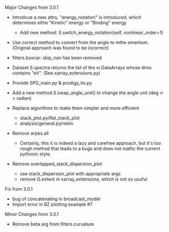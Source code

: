 Major Changes from 3.0.1

- Introdcue a new attrs, "energy_notation" is introduced, which determines eithe "Kinetic" energy or "Binding" energy
  - Add new method: S.switch_energy_notation(self, nonlinear_order=1)
- Use correct method to convert from the angle to mthe omentum. (Original approach was found to be incorrect)
- filters.boxcar: skip_nan has been removed
- Dataset.S.spectra returns the list of the xr.DataArrays whose dims contains "eV". (See xarray_extensions.py)
- Provide SPD_main.py & prodigy_itx.py
- Add a new method S.swap_angle_unit() to change the angle unit (deg <-> radian)

- Replace algorithms to make them simpler and more efficient
  - stack_plot.py/flat_stack_plot
  - analysis/general.py/rebin

- Remove arpes.all
  - Certainly, this it is indeed a lazy and carefree approach, but it's too rough method that leads to a bugs and does not mathc the current pythonic style.

- Remove overlapped_stack_dispersion_plot
  - use stack_dispersion_plot with appropriate args 
  - remove G.extent in xarray_extensions, which is not so usuful

Fix from 3.0.1

- bug of concatenating in broadcast_model
- Import error in BZ plotting example #7

Minor Changes from 3.0.1

- Remove beta arg from filters.curvature

